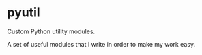 # pyutil
Custom Python utility modules.

A set of useful modules that I write in order to make my work easy.
